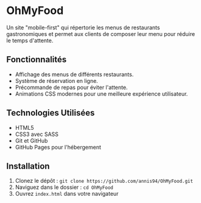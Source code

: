 # OhMyFood

Un site "mobile-first" qui répertorie les menus de restaurants gastronomiques et permet aux clients de composer leur menu pour réduire le temps d'attente.

## Fonctionnalités

- Affichage des menus de différents restaurants.
- Système de réservation en ligne.
- Précommande de repas pour éviter l'attente.
- Animations CSS modernes pour une meilleure expérience utilisateur.

## Technologies Utilisées

- HTML5
- CSS3 avec SASS
- Git et GitHub
- GitHub Pages pour l'hébergement

## Installation

1. Clonez le dépôt : `git clone https://github.com/annis94/OhMyFood.git`
2. Naviguez dans le dossier : `cd OhMyFood`
3. Ouvrez `index.html` dans votre navigateur


